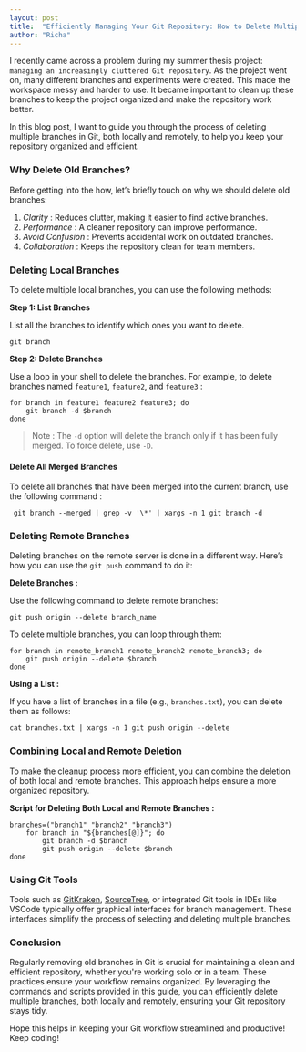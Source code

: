 ```yaml
---
layout: post
title:  "Efficiently Managing Your Git Repository: How to Delete Multiple Branches "
author: "Richa"
---
```



I recently came across a problem during my summer thesis project: `managing an increasingly cluttered Git repository`. As the project went on, many different branches and experiments were created. This made the workspace messy and harder to use. It became important to clean up these branches to keep the project organized and make the repository work better.

In this blog post, I want to guide you through the process of deleting multiple branches in Git, both locally and remotely, to help you keep your repository organized and efficient.


### Why Delete Old Branches?

Before getting into the how, let’s briefly touch on why we should delete old branches:

1. _Clarity_ : Reduces clutter, making it easier to find active branches.
2. _Performance_ : A cleaner repository can improve performance.
3. _Avoid Confusion_ : Prevents accidental work on outdated branches.
4. _Collaboration_ : Keeps the repository clean for team members.

### **Deleting Local Branches**

To delete multiple local branches, you can use the following methods:


**Step 1: List Branches**

List all the branches to identify which ones you want to delete.

```shell
git branch
```

**Step 2: Delete Branches**

Use a loop in your shell to delete the branches. For example, to delete branches named `feature1`, `feature2`, and `feature3` :

```shell
for branch in feature1 feature2 feature3; do
    git branch -d $branch
done
```

> Note : The `-d` option will delete the branch only if it has been fully merged. To force delete, use `-D`.


#### Delete All Merged Branches

To delete all branches that have been merged into the current branch, use the following command :

```shell
 git branch --merged | grep -v '\*' | xargs -n 1 git branch -d
```

### **Deleting Remote Branches**

Deleting branches on the remote server is done in a different way. Here’s how you can use the `git push` command to do it:


**Delete Branches :**

Use the following command to delete remote branches:

```shell
git push origin --delete branch_name
```

To delete multiple branches, you can loop through them:

```shell
for branch in remote_branch1 remote_branch2 remote_branch3; do
	git push origin --delete $branch
done
```

**Using a List :**

If you have a list of branches in a file (e.g., `branches.txt`), you can delete them as follows:

```shell
cat branches.txt | xargs -n 1 git push origin --delete
```

### Combining Local and Remote Deletion

To make the cleanup process more efficient, you can combine the deletion of both local and remote branches. This approach helps ensure a more organized repository.

**Script for Deleting Both Local and Remote Branches :**

```shell
branches=("branch1" "branch2" "branch3")
	for branch in "${branches[@]}"; do
		git branch -d $branch
		git push origin --delete $branch
done
```

###  Using Git Tools

Tools such as [GitKraken](https://www.gitkraken.com/), [SourceTree](https://www.sourcetreeapp.com/), or integrated Git tools in IDEs like VSCode typically offer graphical interfaces for branch management. These interfaces simplify the process of selecting and deleting multiple branches.

### Conclusion

Regularly removing old branches in Git is crucial for maintaining a clean and efficient repository, whether you're working solo or in a team. These practices ensure your workflow remains organized. By leveraging the commands and scripts provided in this guide, you can efficiently delete multiple branches, both locally and remotely, ensuring your Git repository stays tidy.

Hope this helps in keeping your Git workflow streamlined and productive! Keep coding!